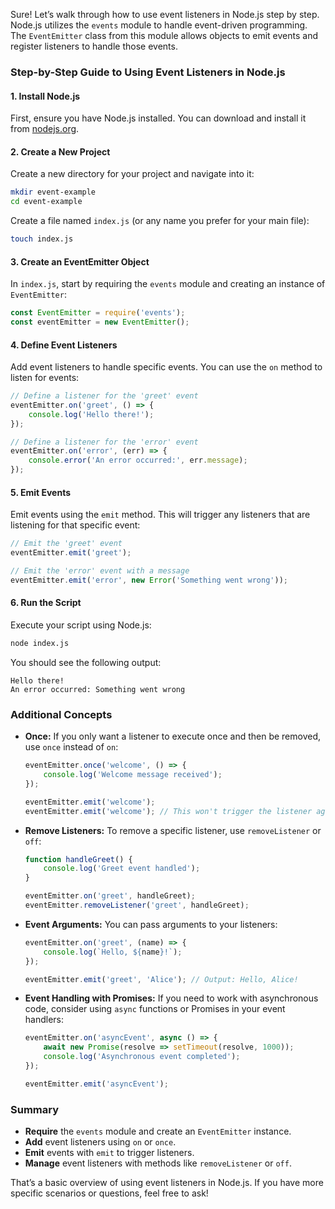 Sure! Let’s walk through how to use event listeners in Node.js step by step. Node.js utilizes the `events` module to handle event-driven programming. The `EventEmitter` class from this module allows objects to emit events and register listeners to handle those events.

### Step-by-Step Guide to Using Event Listeners in Node.js

#### 1. **Install Node.js**

First, ensure you have Node.js installed. You can download and install it from [nodejs.org](https://nodejs.org/).

#### 2. **Create a New Project**

Create a new directory for your project and navigate into it:

```bash
mkdir event-example
cd event-example
```

Create a file named `index.js` (or any name you prefer for your main file):

```bash
touch index.js
```

#### 3. **Create an EventEmitter Object**

In `index.js`, start by requiring the `events` module and creating an instance of `EventEmitter`:

```javascript
const EventEmitter = require('events');
const eventEmitter = new EventEmitter();
```

#### 4. **Define Event Listeners**

Add event listeners to handle specific events. You can use the `on` method to listen for events:

```javascript
// Define a listener for the 'greet' event
eventEmitter.on('greet', () => {
    console.log('Hello there!');
});

// Define a listener for the 'error' event
eventEmitter.on('error', (err) => {
    console.error('An error occurred:', err.message);
});
```

#### 5. **Emit Events**

Emit events using the `emit` method. This will trigger any listeners that are listening for that specific event:

```javascript
// Emit the 'greet' event
eventEmitter.emit('greet');

// Emit the 'error' event with a message
eventEmitter.emit('error', new Error('Something went wrong'));
```

#### 6. **Run the Script**

Execute your script using Node.js:

```bash
node index.js
```

You should see the following output:

```
Hello there!
An error occurred: Something went wrong
```

### Additional Concepts

- **Once:** If you only want a listener to execute once and then be removed, use `once` instead of `on`:

    ```javascript
    eventEmitter.once('welcome', () => {
        console.log('Welcome message received');
    });

    eventEmitter.emit('welcome');
    eventEmitter.emit('welcome'); // This won't trigger the listener again
    ```

- **Remove Listeners:** To remove a specific listener, use `removeListener` or `off`:

    ```javascript
    function handleGreet() {
        console.log('Greet event handled');
    }

    eventEmitter.on('greet', handleGreet);
    eventEmitter.removeListener('greet', handleGreet);
    ```

- **Event Arguments:** You can pass arguments to your listeners:

    ```javascript
    eventEmitter.on('greet', (name) => {
        console.log(`Hello, ${name}!`);
    });

    eventEmitter.emit('greet', 'Alice'); // Output: Hello, Alice!
    ```

- **Event Handling with Promises:** If you need to work with asynchronous code, consider using `async` functions or Promises in your event handlers:

    ```javascript
    eventEmitter.on('asyncEvent', async () => {
        await new Promise(resolve => setTimeout(resolve, 1000));
        console.log('Asynchronous event completed');
    });

    eventEmitter.emit('asyncEvent');
    ```

### Summary

- **Require** the `events` module and create an `EventEmitter` instance.
- **Add** event listeners using `on` or `once`.
- **Emit** events with `emit` to trigger listeners.
- **Manage** event listeners with methods like `removeListener` or `off`.

That’s a basic overview of using event listeners in Node.js. If you have more specific scenarios or questions, feel free to ask!